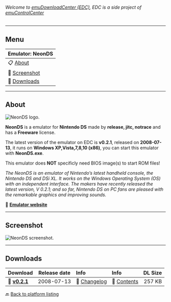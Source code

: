 ###### Welcome to [emuDownloadCenter (EDC)](https://github.com/PhoenixInteractiveNL/emuDownloadCenter/wiki/), EDC is a side project of [emuControlCenter](https://github.com/PhoenixInteractiveNL/emuControlCenter/wiki/)
***
## Menu
| **Emulator: NeonDS** |
|:---------|
| :clipboard: [About](#about) |
| :sunrise: [Screenshot](#screenshot) |
| :floppy_disk: [Downloads](#downloads) |
***
## About
![](https://github.com/PhoenixInteractiveNL/emuDownloadCenter/wiki/images_emulator/neonds_logo_200.jpg "NeonDS logo.")

**NeonDS** is a emulator for **Nintendo DS** made by **release, jitc, notrace** and has a **Freeware** license.

The latest version of the emulator on EDC is **v0.2.1**, released on **2008-07-13**, it runs on **Windows XP,Vista,7,8,10 (x86)**, you can start this emulator with **NeonDS.exe**.

This emulator does **NOT** specificly need BIOS image(s) to start ROM files!

_The NeonDS is an emulator of Nintendo’s latest handheld console, the Nintendo DS and DSi XL. It works on the Windows Operating System (OS) with an independent interface. The makers have recently released the latest version, V 0.2.1; and so far, Nintendo DS on PC fans are pleased with the remarkable graphics and improving sounds._

:link: [**Emulator website**](http://www.neonds.com/)
***
## Screenshot
![](https://raw.githubusercontent.com/PhoenixInteractiveNL/emuDownloadCenter/master/hooks/neonds/screen.jpg "NeonDS screenshot.")
***
## Downloads
| Download | Release date  | Info       | Info       | DL Size    |
|:---------|:-------------:|:-----------|:-----------|-----------:|
| :floppy_disk: [**v0.2.1**](https://github.com/PhoenixInteractiveNL/edc-repo0004/raw/master/neonds/0.2.1.7z) | 2008-07-13 | :page_facing_up: [Changelog](https://github.com/PhoenixInteractiveNL/edc-repo0004/blob/master/neonds/0.2.1_changelog.txt) | :mag_right: [Contents](https://github.com/PhoenixInteractiveNL/edc-repo0004/blob/master/neonds/0.2.1_contents.txt) | 257 KB |

:back: [Back to platform listing](https://github.com/PhoenixInteractiveNL/emuDownloadCenter/wiki/EDC-Platform-List)
